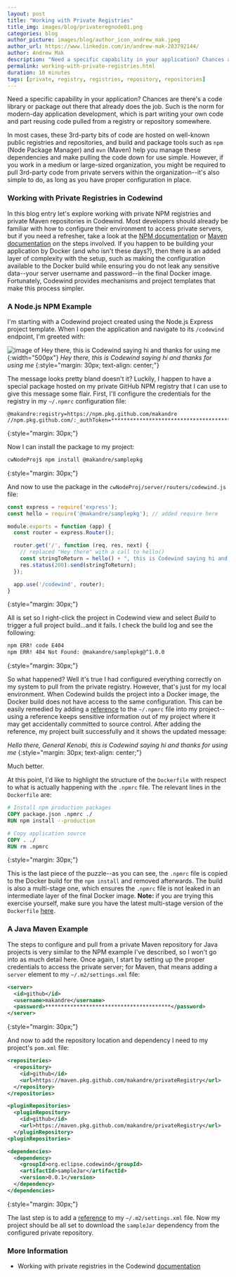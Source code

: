 ```yaml
---
layout: post
title: "Working with Private Registries"
title_img: images/blog/privateregnode01.png
categories: blog
author_picture: images/blog/author_icon_andrew_mak.jpeg
author_url: https://www.linkedin.com/in/andrew-mak-283792144/
author: Andrew Mak
description: "Need a specific capability in your application? Chances are there's a code library or package out there that already does the job."
permalink: working-with-private-registries.html
duration: 10 minutes
tags: [private, registry, registries, repository, repositories]
---
```


Need a specific capability in your application? Chances are there's a code library or package out there that already does the job. Such is the norm for modern-day application development, which is part writing your own code and part reusing code pulled from a registry or repository somewhere.

In most cases, these 3rd-party bits of code are hosted on well-known public registries and repositories, and build and package tools such as `npm` (Node Package Manager) and `mvn` (Maven) help you manage these dependencies and make pulling the code down for use simple. However, if you work in a medium or large-sized organization, you might be required to pull 3rd-party code from private servers within the organization--it's also simple to do, as long as you have proper configuration in place.

### Working with Private Registries in Codewind

In this blog entry let's explore working with private NPM registries and private Maven repositories in Codewind. Most developers should already be familiar with how to configure their environment to access private servers, but if you need a refresher, take a look at the [NPM documentation](https://docs.npmjs.com/configuring-npm/npmrc.html) or [Maven documentation](https://maven.apache.org/settings.html#Servers) on the steps involved. If you happen to be building your application by Docker (and who isn't these days?), then there is an added layer of complexity with the setup, such as making the configuration available to the Docker build while ensuring you do not leak any sensitive data--your server username and password--in the final Docker image. Fortunately, Codewind provides mechanisms and project templates that make this process simpler.

### A Node.js NPM Example

I'm starting with a Codewind project created using the Node.js Express project template. When I open the application and navigate to its `/codewind` endpoint, I'm greeted with:

![image of Hey there, this is Codewind saying hi and thanks for using me](images/blog/privateregnode01.png){:width="500px"}
*Hey there, this is Codewind saying hi and thanks for using me*
{:style="margin: 30px; text-align: center;"}

The message looks pretty bland doesn't it? Luckily, I happen to have a special package hosted on my private GitHub NPM registry that I can use to give this message some flair. First, I'll configure the credentials for the registry in my `~/.npmrc` configuration file:

```properties
@makandre:registry=https://npm.pkg.github.com/makandre
//npm.pkg.github.com/:_authToken=****************************************
```
{:style="margin: 30px;"}

Now I can install the package to my project:

```bash
cwNodeProj$ npm install @makandre/samplepkg
```
{:style="margin: 30px;"}

And now to use the package in the `cwNodeProj/server/routers/codewind.js` file:

```js
const express = require('express');
const hello = require('@makandre/samplepkg'); // added require here

module.exports = function (app) {
  const router = express.Router();

  router.get('/', function (req, res, next) {
    // replaced "Hey there" with a call to hello()
    const stringToReturn = hello() + ", this is Codewind saying hi and thanks for using me"
    res.status(200).send(stringToReturn);
  });

  app.use('/codewind', router);
}
```
{:style="margin: 30px;"}

All is set so I right-click the project in Codewind view and select *Build* to trigger a full project build...and it fails. I check the build log and see the following:

```bash
npm ERR! code E404
npm ERR! 404 Not Found: @makandre/samplepkg@^1.0.0
```
{:style="margin: 30px;"}

So what happened? Well it's true I had configured everything correctly on my system to pull from the private registry. However, that's just for my local environment. When Codewind builds the project into a Docker image, the Docker build does not have access to the same configuration. This can be easily remedied by adding a [reference](referencing-files.html) to the `~/.npmrc` file into my project--using a reference keeps sensitive information out of my project where it may get accidentally committed to source control. After adding the reference, my project built successfully and it shows the updated message:

*Hello there, General Kenobi, this is Codewind saying hi and thanks for using me*
{:style="margin: 30px; text-align: center;"}

Much better.

At this point, I'd like to highlight the structure of the `Dockerfile` with respect to what is actually happening with the `.npmrc` file. The relevant lines in the `Dockerfile` are:

```Dockerfile
# Install npm production packages
COPY package.json .npmrc ./
RUN npm install --production

# Copy application source
COPY . ./
RUN rm .npmrc
```
{:style="margin: 30px;"}

This is the last piece of the puzzle--as you can see, the `.npmrc` file is copied to the Docker build for the `npm install` and removed afterwards. The build is also a multi-stage one, which ensures the `.npmrc` file is not leaked in an intermediate layer of the final Docker image. **Note:** if you are trying this exercise yourself, make sure you have the latest multi-stage version of the `Dockerfile` [here](https://github.com/codewind-resources/nodeExpressTemplate/blob/master/Dockerfile).

### A Java Maven Example

The steps to configure and pull from a private Maven repository for Java projects is very similar to the NPM example I've described, so I won't go into as much detail here. Once again, I start by setting up the proper credentials to access the private server; for Maven, that means adding a `server` element to my `~/.m2/settings.xml` file:

```xml
<server>
  <id>github</id>
  <username>makandre</username>
  <password>****************************************</password>
</server>
```
{:style="margin: 30px;"}

And now to add the repository location and dependency I need to my project's `pom.xml` file:

```xml
<repositories>
  <repository>
    <id>github</id>
    <url>https://maven.pkg.github.com/makandre/privateRegistry</url>
  </repository>
</repositories>

<pluginRepositories>
  <pluginRepository>
    <id>github</id>
    <url>https://maven.pkg.github.com/makandre/privateRegistry</url>
  </pluginRepository>
<pluginRepositories>

<dependencies>
  <dependency>
    <groupId>org.eclipse.codewind</groupId>
    <artifactId>sampleJar</artifactId>
    <version>0.0.1</version>
  </dependency>
</dependencies>
```
{:style="margin: 30px;"}

The last step is to add a [reference](referencing-files.html) to my `~/.m2/settings.xml` file. Now my project should be all set to download the `sampleJar` dependency from the configured private repository.

### More Information

- Working with private registries in the Codewind [documentation](private-registries.html)
